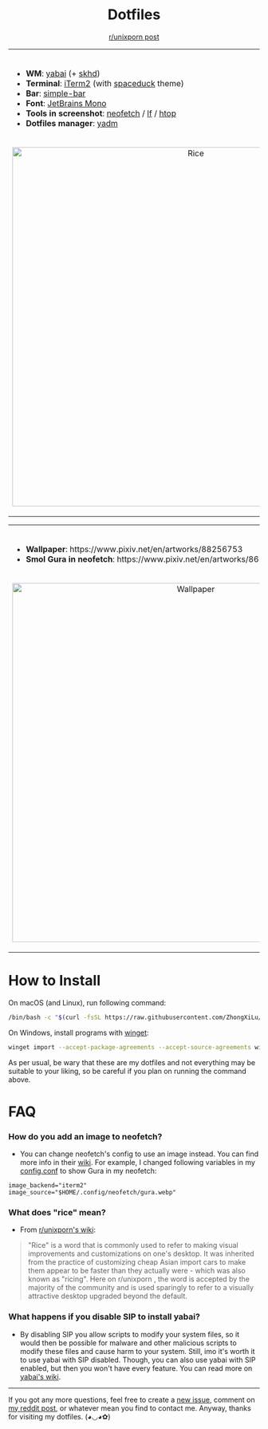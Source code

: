 
<h1 align="center">Dotfiles</h1>

<p align="center">
  <a href="https://www.reddit.com/r/unixporn/comments/ot7thh/yabai_my_first_rice_on_macos/">r/unixporn post</a>
</p>

<table align="center">
  <tr>
    <td>
      <br>
      <ul>
        <li><b>WM</b>: <a href="https://github.com/koekeishiya/yabai">yabai</a> (+ <a href="https://github.com/koekeishiya/skhd/">skhd</a>)</li>
        <li><b>Terminal</b>: <a href="https://github.com/gnachman/iTerm2">iTerm2</a> (with <a href="https://github.com/pineapplegiant/spaceduck-terminal">spaceduck</a> theme)</li>
        <li><b>Bar</b>: <a href="https://github.com/Jean-Tinland/simple-bar">simple-bar</a></li>
        <li><b>Font</b>: <a href="https://www.jetbrains.com/lp/mono/">JetBrains Mono</a></li>
        <li><b>Tools in screenshot</b>: <a href="https://github.com/dylanaraps/neofetch/">neofetch</a> / <a href="https://github.com/gokcehan/lf">lf</a> / <a href="https://github.com/htop-dev/htop">htop</a></li>
        <li><b>Dotfiles manager</b>: <a href="https://github.com/TheLocehiliosan/yadm">yadm</a></li>
      </ul>
    </td>
  </tr>
  <tr>
    <td>
      <p align="center">
        <img width="720" alt="Rice" src="https://user-images.githubusercontent.com/25816683/135727227-9a02917c-a1be-4790-bf46-3a91cbc29453.png">
      </p>
    </td>
  </tr>
</table>

<table align="center">
  <tr>
    <td>
      <br>
      <ul>
        <li><b>Wallpaper</b>: https://www.pixiv.net/en/artworks/88256753</li>
        <li><b>Smol Gura in neofetch</b>: https://www.pixiv.net/en/artworks/86516526</li>
      </ul>
    </td>
  </tr>
  <tr>
    <td>
      <p align="center">
        <img width="720" alt="Wallpaper" src="https://user-images.githubusercontent.com/25816683/135727264-25800513-c2b9-4eb9-ab33-0fd17b6cbcec.png">
      </p>
    </td>
  </tr>
</table>

# How to Install

On macOS (and Linux), run following command:
```bash
/bin/bash -c "$(curl -fsSL https://raw.githubusercontent.com/ZhongXiLu/dotfiles/master/init.sh)"
```
On Windows, install programs with [winget](https://winget.run/):
```bash
winget import --accept-package-agreements --accept-source-agreements winget.json
```

As per usual, be wary that these are my dotfiles and not everything may be suitable to your liking, so be careful if you plan on running the command above.

# FAQ

### How do you add an image to neofetch?

- You can change neofetch's config to use an image instead. You can find more info in their [wiki](https://github.com/dylanaraps/neofetch/wiki/Image-Backends). For example, I changed following variables in my [config.conf](https://github.com/ZhongXiLu/dotfiles/blob/master/.config/neofetch/config.conf#L691-L713) to show Gura in my neofetch:
```
image_backend="iterm2"
image_source="$HOME/.config/neofetch/gura.webp"
```

### What does "rice" mean?

- From [r/unixporn's wiki](https://www.reddit.com/r/unixporn/wiki/themeing/dictionary/#wiki_rice):

> "Rice" is a word that is commonly used to refer to making visual improvements and customizations on one's desktop. It was inherited from the practice of customizing cheap Asian import cars to make them appear to be faster than they actually were - which was also known as "ricing". Here on r/unixporn , the word is accepted by the majority of the community and is used sparingly to refer to a visually attractive desktop upgraded beyond the default.

### What happens if you disable SIP to install yabai?

- By disabling SIP you allow scripts to modify your system files, so it would then be possible for malware and other malicious scripts to modify these files and cause harm to your system. Still, imo it's worth it to use yabai with SIP disabled. Though, you can also use yabai with SIP enabled, but then you won't have every feature. You can read more on [yabai's wiki](https://github.com/koekeishiya/yabai/wiki/Disabling-System-Integrity-Protection).

---

If you got any more questions, feel free to create a [new issue](https://github.com/ZhongXiLu/dotfiles/issues/new), comment on [my reddit post](https://www.reddit.com/r/unixporn/comments/ot7thh/yabai_my_first_rice_on_macos/), or whatever mean you find to contact me.
Anyway, thanks for visiting my dotfiles. (◕◡◕✿)
